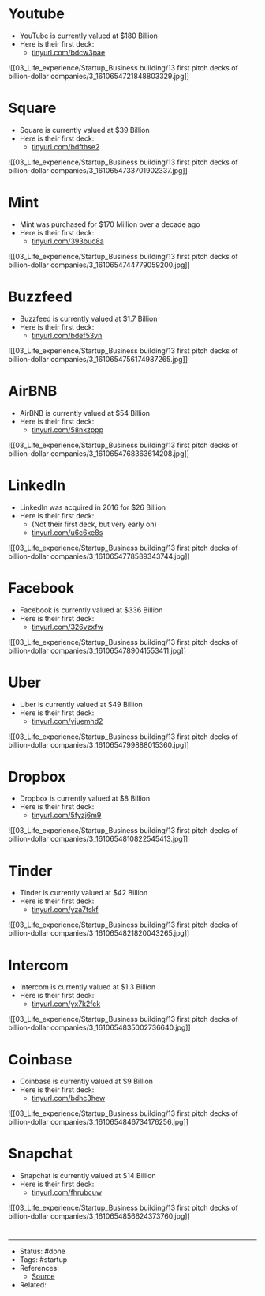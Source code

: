 # Youtube
- YouTube is currently valued at $180 Billion
- Here is their first deck:
	- [tinyurl.com/bdcw3pae](https://tinyurl.com/bdcw3pae)

![[03_Life_experience/Startup_Business building/13 first pitch decks of billion-dollar companies/3_1610654721848803329.jpg]]

# Square
- Square is currently valued at $39 Billion
- Here is their first deck:
	- [tinyurl.com/bdfthse2](https://tinyurl.com/bdfthse2)

![[03_Life_experience/Startup_Business building/13 first pitch decks of billion-dollar companies/3_1610654733701902337.jpg]]

# Mint
- Mint was purchased for $170 Million over a decade ago
- Here is their first deck:
	- [tinyurl.com/393buc8a](https://tinyurl.com/393buc8a)

![[03_Life_experience/Startup_Business building/13 first pitch decks of billion-dollar companies/3_1610654744779059200.jpg]]

# Buzzfeed
- Buzzfeed is currently valued at $1.7 Billion
- Here is their first deck:
	- [tinyurl.com/bdef53yn](https://tinyurl.com/bdef53yn)

![[03_Life_experience/Startup_Business building/13 first pitch decks of billion-dollar companies/3_1610654756174987265.jpg]]

# AirBNB
- AirBNB is currently valued at $54 Billion
- Here is their first deck:
	- [tinyurl.com/58nxzppp](https://tinyurl.com/58nxzppp)

![[03_Life_experience/Startup_Business building/13 first pitch decks of billion-dollar companies/3_1610654768363614208.jpg]]

# LinkedIn
- LinkedIn was acquired in 2016 for $26 Billion
- Here is their first deck:
	- (Not their first deck, but very early on)
	- [tinyurl.com/u6c6xe8s](https://tinyurl.com/u6c6xe8s)

![[03_Life_experience/Startup_Business building/13 first pitch decks of billion-dollar companies/3_1610654778589343744.jpg]]

# Facebook
- Facebook is currently valued at $336 Billion
- Here is their first deck:
	- [tinyurl.com/326vzxfw](https://tinyurl.com/326vzxfw)

![[03_Life_experience/Startup_Business building/13 first pitch decks of billion-dollar companies/3_1610654789041553411.jpg]]

# Uber
- Uber is currently valued at $49 Billion
- Here is their first deck:
	- [tinyurl.com/yjuemhd2](https://tinyurl.com/yjuemhd2)

![[03_Life_experience/Startup_Business building/13 first pitch decks of billion-dollar companies/3_1610654799888015360.jpg]]

# Dropbox
- Dropbox is currently valued at $8 Billion
- Here is their first deck:
	- [tinyurl.com/5fyzj6m9](https://tinyurl.com/5fyzj6m9)

![[03_Life_experience/Startup_Business building/13 first pitch decks of billion-dollar companies/3_1610654810822545413.jpg]]

# Tinder
- Tinder is currently valued at $42 Billion
- Here is their first deck:
	- [tinyurl.com/yza7tskf](https://tinyurl.com/yza7tskf)

![[03_Life_experience/Startup_Business building/13 first pitch decks of billion-dollar companies/3_1610654821820043265.jpg]]

# Intercom
- Intercom is currently valued at $1.3 Billion
- Here is their first deck:
	- [tinyurl.com/yx7k2fek](https://tinyurl.com/yx7k2fek)

![[03_Life_experience/Startup_Business building/13 first pitch decks of billion-dollar companies/3_1610654835002736640.jpg]]

# Coinbase
- Coinbase is currently valued at $9 Billion
- Here is their first deck:
	- [tinyurl.com/bdhc3hew](https://tinyurl.com/bdhc3hew)

![[03_Life_experience/Startup_Business building/13 first pitch decks of billion-dollar companies/3_1610654846734176256.jpg]]

# Snapchat
- Snapchat is currently valued at $14 Billion
- Here is their first deck:
	- [tinyurl.com/fhrubcuw](https://tinyurl.com/fhrubcuw)

![[03_Life_experience/Startup_Business building/13 first pitch decks of billion-dollar companies/3_1610654856624373760.jpg]]

#
---
- Status: #done
- Tags: #startup
- References:
	- [Source](https://twitter.com/adcock_brett/status/1610654718157803521)
- Related:
